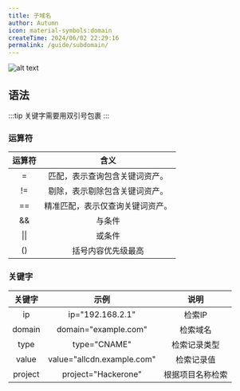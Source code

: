 ```yaml
---
title: 子域名
author: Autumn
icon: material-symbols:domain
createTime: 2024/06/02 22:29:16
permalink: /guide/subdomain/
---
```

![alt text](/images/subdomain-cn.png)
## 语法
:::tip
关键字需要用双引号包裹
:::

### 运算符

|     运算符              |                  含义 |
| :----------------------: | :-----------------------: |
| =                            | 匹配，表示查询包含关键词资产。 |
|       !=       | 剔除，表示剔除包含关键词资产。 |
|       ==       | 精准匹配，表示仅查询关键词资产。 |
| && | 与条件 |
| \|\| | 或条件 |
| () | 括号内容优先级最高 |



### 关键字

| 关键字 |            示例            |     说明     |
| :----: | :------------------------: | :----------: |
|   ip   |      ip="192.168.2.1"      |    检索IP    |
| domain |    domain="example.com"    |   检索域名   |
|  type  |        type="CNAME"        | 检索记录类型 |
| value  | value="allcdn.example.com" |  检索记录值  |
| project |       project="Hackerone"       | 根据项目名称检索 |